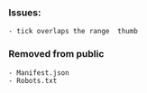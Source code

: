 ### Issues: 
    - tick overlaps the range  thumb

### Removed from public
    - Manifest.json
    - Robots.txt